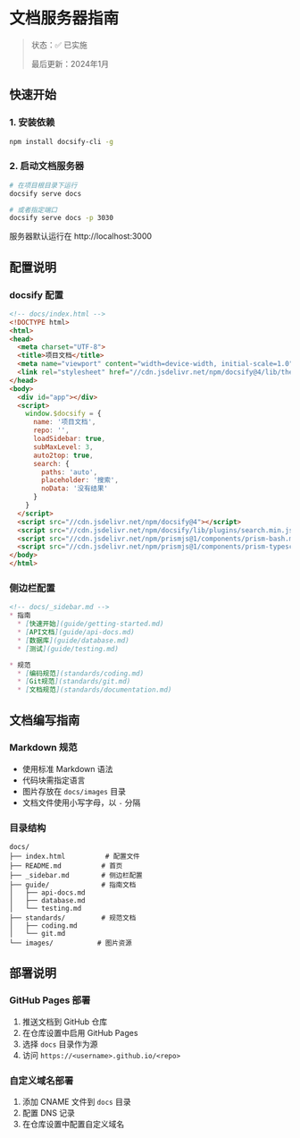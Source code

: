 # 文档服务器指南

> 状态：✅ 已实施
> 
> 最后更新：2024年1月

## 快速开始

### 1. 安装依赖
```bash
npm install docsify-cli -g
```

### 2. 启动文档服务器
```bash
# 在项目根目录下运行
docsify serve docs

# 或者指定端口
docsify serve docs -p 3030
```

服务器默认运行在 http://localhost:3000

## 配置说明

### docsify 配置
```html
<!-- docs/index.html -->
<!DOCTYPE html>
<html>
<head>
  <meta charset="UTF-8">
  <title>项目文档</title>
  <meta name="viewport" content="width=device-width, initial-scale=1.0">
  <link rel="stylesheet" href="//cdn.jsdelivr.net/npm/docsify@4/lib/themes/vue.css">
</head>
<body>
  <div id="app"></div>
  <script>
    window.$docsify = {
      name: '项目文档',
      repo: '',
      loadSidebar: true,
      subMaxLevel: 3,
      auto2top: true,
      search: {
        paths: 'auto',
        placeholder: '搜索',
        noData: '没有结果'
      }
    }
  </script>
  <script src="//cdn.jsdelivr.net/npm/docsify@4"></script>
  <script src="//cdn.jsdelivr.net/npm/docsify/lib/plugins/search.min.js"></script>
  <script src="//cdn.jsdelivr.net/npm/prismjs@1/components/prism-bash.min.js"></script>
  <script src="//cdn.jsdelivr.net/npm/prismjs@1/components/prism-typescript.min.js"></script>
</body>
</html>
```

### 侧边栏配置
```markdown
<!-- docs/_sidebar.md -->
* 指南
  * [快速开始](guide/getting-started.md)
  * [API文档](guide/api-docs.md)
  * [数据库](guide/database.md)
  * [测试](guide/testing.md)

* 规范
  * [编码规范](standards/coding.md)
  * [Git规范](standards/git.md)
  * [文档规范](standards/documentation.md)
```

## 文档编写指南

### Markdown 规范
- 使用标准 Markdown 语法
- 代码块需指定语言
- 图片存放在 `docs/images` 目录
- 文档文件使用小写字母，以 `-` 分隔

### 目录结构
```
docs/
├── index.html          # 配置文件
├── README.md          # 首页
├── _sidebar.md        # 侧边栏配置
├── guide/             # 指南文档
│   ├── api-docs.md
│   ├── database.md
│   └── testing.md
├── standards/         # 规范文档
│   ├── coding.md
│   └── git.md
└── images/           # 图片资源
```

## 部署说明

### GitHub Pages 部署
1. 推送文档到 GitHub 仓库
2. 在仓库设置中启用 GitHub Pages
3. 选择 `docs` 目录作为源
4. 访问 `https://<username>.github.io/<repo>`

### 自定义域名部署
1. 添加 CNAME 文件到 `docs` 目录
2. 配置 DNS 记录
3. 在仓库设置中配置自定义域名 